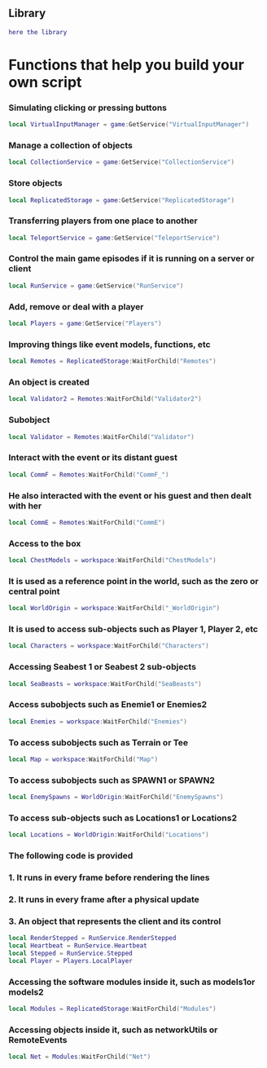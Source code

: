 ## Library 

```lua
here the library 
```
# Functions that help you build your own script

### Simulating clicking or pressing buttons

```lua
local VirtualInputManager = game:GetService("VirtualInputManager")
```

### Manage a collection of objects

```lua
local CollectionService = game:GetService("CollectionService")
```

### Store objects

```lua
local ReplicatedStorage = game:GetService("ReplicatedStorage")
```

### Transferring players from one place to another

```lua
local TeleportService = game:GetService("TeleportService")
```

### Control the main game episodes if it is running on a server or client

```lua
local RunService = game:GetService("RunService")
```
### Add, remove or deal with a player

```lua
local Players = game:GetService("Players")
```

### Improving things like event models, functions, etc

```lua
local Remotes = ReplicatedStorage:WaitForChild("Remotes")
```

### An object is created

```lua
local Validator2 = Remotes:WaitForChild("Validator2")
```

### Subobject

```lua
local Validator = Remotes:WaitForChild("Validator")
```

### Interact with the event or its distant guest

```lua
local CommF = Remotes:WaitForChild("CommF_")
```

### He also interacted with the event or his guest and then dealt with her

```lua
local CommE = Remotes:WaitForChild("CommE")
```

### Access to the box

```lua
local ChestModels = workspace:WaitForChild("ChestModels")
```

### It is used as a reference point in the world, such as the zero or central point

```lua
local WorldOrigin = workspace:WaitForChild("_WorldOrigin")
```

### It is used to access sub-objects such as Player 1, Player 2, etc

```lua
local Characters = workspace:WaitForChild("Characters")
```

### Accessing Seabest 1 or Seabest 2 sub-objects

```lua
local SeaBeasts = workspace:WaitForChild("SeaBeasts")
```

### Access subobjects such as Enemie1 or Enemies2

```lua
local Enemies = workspace:WaitForChild("Enemies")
```

### To access subobjects such as Terrain or Tee

```lua
local Map = workspace:WaitForChild("Map")
```

### To access subobjects such as SPAWN1 or SPAWN2

```lua
local EnemySpawns = WorldOrigin:WaitForChild("EnemySpawns")
```

### To access sub-objects such as Locations1 or Locations2

```lua
local Locations = WorldOrigin:WaitForChild("Locations")
```
### The following code is provided 
### 1. It runs in every frame before rendering the lines
### 2. It runs in every frame after a physical update 
### 3. An object that represents the client and its control

```lua
local RenderStepped = RunService.RenderStepped
local Heartbeat = RunService.Heartbeat
local Stepped = RunService.Stepped
local Player = Players.LocalPlayer
```

### Accessing the software modules inside it, such as models1or models2

```lua
local Modules = ReplicatedStorage:WaitForChild("Modules")
```

### Accessing objects inside it, such as networkUtils or RemoteEvents
```lua
local Net = Modules:WaitForChild("Net")
```
